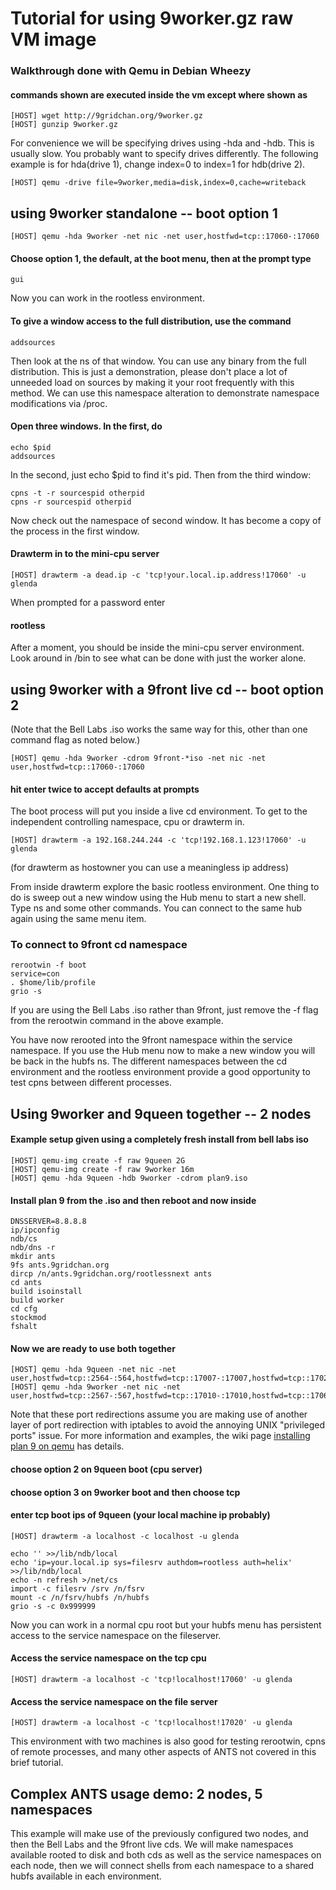 # Tutorial for using 9worker.gz raw VM image
### Walkthrough done with Qemu in Debian Wheezy
#### commands shown are executed inside the vm except where shown as

	[HOST] wget http://9gridchan.org/9worker.gz
	[HOST] gunzip 9worker.gz

For convenience we will be specifying drives using -hda and -hdb. This is usually slow. You probably want to specify drives differently. The following example is for hda(drive 1), change index=0 to index=1 for hdb(drive 2).

	[HOST] qemu -drive file=9worker,media=disk,index=0,cache=writeback

## using 9worker standalone -- boot option 1 ##

	[HOST] qemu -hda 9worker -net nic -net user,hostfwd=tcp::17060-:17060

#### Choose option 1, the default, at the boot menu, then at the prompt type

	gui

Now you can work in the rootless environment.

#### To give a window access to the full distribution, use the command

	addsources

Then look at the ns of that window. You can use any binary from the full distribution. This is just a demonstration, please don't place a lot of unneeded load on sources by making it your root frequently with this method. We can use this namespace alteration to demonstrate namespace modifications via /proc.

#### Open three windows. In the first, do

	echo $pid
	addsources

In the second, just echo $pid to find it's pid. Then from the third window:

	cpns -t -r sourcespid otherpid
	cpns -r sourcespid otherpid

Now check out the namespace of second window. It has become a copy of the process in the first window.

#### Drawterm in to the mini-cpu server

	[HOST] drawterm -a dead.ip -c 'tcp!your.local.ip.address!17060' -u glenda

When prompted for a password enter

#### rootless

After a moment, you should be inside the mini-cpu server environment. Look around in /bin to see what can be done with just the worker alone.

## using 9worker with a 9front live cd -- boot option 2 

(Note that the Bell Labs .iso works the same way for this, other than one command flag as noted below.)

	[HOST] qemu -hda 9worker -cdrom 9front-*iso -net nic -net user,hostfwd=tcp::17060-:17060

#### hit enter twice to accept defaults at prompts
The boot process will put you inside a live cd environment.
To get to the independent controlling namespace, cpu or drawterm in.

	[HOST] drawterm -a 192.168.244.244 -c 'tcp!192.168.1.123!17060' -u glenda

(for drawterm as hostowner you can use a meaningless ip address)

From inside drawterm explore the basic rootless environment.
One thing to do is sweep out a new window using the Hub menu to start a new shell. 
Type ns and some other commands. You can connect to the same hub again
using the same menu item.

### To connect to 9front cd namespace

	rerootwin -f boot
	service=con
	. $home/lib/profile
	grio -s

If you are using the Bell Labs .iso rather than 9front, just remove the -f flag from the rerootwin command in the above example.

You have now rerooted into the 9front namespace within the service namespace.
If you use the Hub menu now to make a new window you will be back in the hubfs ns.
The different namespaces between the cd environment and the rootless environment
provide a good opportunity to test cpns between different processes.

## Using 9worker and 9queen together -- 2 nodes
#### Example setup given using a completely fresh install from bell labs iso

	[HOST] qemu-img create -f raw 9queen 2G
	[HOST] qemu-img create -f raw 9worker 16m
	[HOST] qemu -hda 9queen -hdb 9worker -cdrom plan9.iso

#### Install plan 9 from the .iso and then reboot and now inside

	DNSSERVER=8.8.8.8
	ip/ipconfig
	ndb/cs
	ndb/dns -r
	mkdir ants
	9fs ants.9gridchan.org
	dircp /n/ants.9gridchan.org/rootlessnext ants
	cd ants
	build isoinstall
	build worker
	cd cfg
	stockmod
	fshalt

#### Now we are ready to use both together

	[HOST] qemu -hda 9queen -net nic -net user,hostfwd=tcp::2564-:564,hostfwd=tcp::17007-:17007,hostfwd=tcp::17020-:17020
	[HOST] qemu -hda 9worker -net nic -net user,hostfwd=tcp::2567-:567,hostfwd=tcp::17010-:17010,hostfwd=tcp::17060-:17060

Note that these port redirections assume you are making use of another layer of port redirection with iptables to avoid the annoying UNIX "privileged ports" issue. For more information and examples, the wiki page [installing plan 9 on qemu](http://www.plan9.bell-labs.com/wiki/plan9/Installing_Plan_9_on_Qemu/index.html) has details.

#### choose option 2 on 9queen boot (cpu server)
#### choose option 3 on 9worker boot and then choose tcp
#### enter tcp boot ips of 9queen (your local machine ip probably)

	[HOST] drawterm -a localhost -c localhost -u glenda

	echo '' >>/lib/ndb/local
	echo 'ip=your.local.ip sys=filesrv authdom=rootless auth=helix' >>/lib/ndb/local
	echo -n refresh >/net/cs
	import -c filesrv /srv /n/fsrv
	mount -c /n/fsrv/hubfs /n/hubfs
	grio -s -c 0x999999

Now you can work in a normal cpu root but your hubfs menu has persistent access 
to the service namespace on the fileserver.

#### Access the service namespace on the tcp cpu

	[HOST] drawterm -a localhost -c 'tcp!localhost!17060' -u glenda

#### Access the service namespace on the file server

	[HOST] drawterm -a localhost -c 'tcp!localhost!17020' -u glenda

This environment with two machines is also good for testing rerootwin, cpns of remote processes, and many other aspects of ANTS not covered in this brief tutorial.

## Complex ANTS usage demo: 2 nodes, 5 namespaces

This example will make use of the previously configured two nodes, and then the Bell Labs and the 9front live cds. We will make namespaces available rooted to disk and both cds as well as the service namespaces on each node, then we will connect shells from each namespace to a shared hubfs available in each environment.

